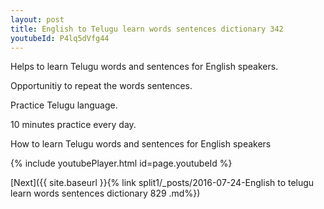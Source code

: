 ```yaml
---
layout: post
title: English to Telugu learn words sentences dictionary 342 
youtubeId: P4lq5dVfg44
---
```

 
 
Helps to learn Telugu words and sentences for English speakers.

Opportunitiy to repeat the words sentences. 

Practice Telugu language. 
 
10 minutes practice every day. 
 
How to learn Telugu words and sentences for English speakers 
 
{% include youtubePlayer.html id=page.youtubeId %}
 
 
[Next]({{ site.baseurl }}{% link  split1/_posts/2016-07-24-English to telugu learn words sentences dictionary 829 .md%})
 
